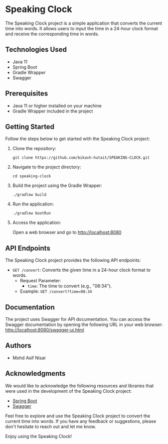 # Speaking Clock

The Speaking Clock project is a simple application that converts the current time into words. It allows users to input the time in a 24-hour clock format and receive the corresponding time in words.

## Technologies Used

- Java 11
- Spring Boot
- Gradle Wrapper
- Swagger

## Prerequisites

- Java 11 or higher installed on your machine
- Gradle Wrapper included in the project

## Getting Started

Follow the steps below to get started with the Speaking Clock project:

1. Clone the repository:

   ```shell
   git clone https://github.com/bikash-hutait/SPEAKING-CLOCK.git
   ```

2. Navigate to the project directory:

   ```shell
   cd speaking-clock
   ```

3. Build the project using the Gradle Wrapper:

   ```shell
   ./gradlew build
   ```

4. Run the application:

   ```shell
   ./gradlew bootRun
   ```

5. Access the application:

   Open a web browser and go to [http://localhost:8080](http://localhost:8080)

## API Endpoints

The Speaking Clock project provides the following API endpoints:

- `GET /convert`: Converts the given time in a 24-hour clock format to words.
  - Request Parameter:
    - `time`: The time to convert (e.g., "08:34").
  - Example: `GET /convert?time=08:34`

## Documentation

The project uses Swagger for API documentation. You can access the Swagger documentation by opening the following URL in your web browser: [http://localhost:8080/swagger-ui.html](http://localhost:8080/swagger-ui.html)


## Authors

- Mohd Asif Nisar

## Acknowledgments

We would like to acknowledge the following resources and libraries that were used in the development of the Speaking Clock project:

- [Spring Boot](https://spring.io/projects/spring-boot)
- [Swagger](https://swagger.io/)

Feel free to explore and use the Speaking Clock project to convert the current time into words. If you have any feedback or suggestions, please don't hesitate to reach out and let me know.

Enjoy using the Speaking Clock!
